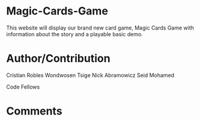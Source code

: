# Magic-Cards-Game

This website will display our brand new card game, Magic Cards Game with information about the story and a playable basic demo.


# Author/Contribution

Cristian Robles
Wondwosen Tsige
Nick Abramowicz 
Seid Mohamed 

Code Fellows  

# Comments
